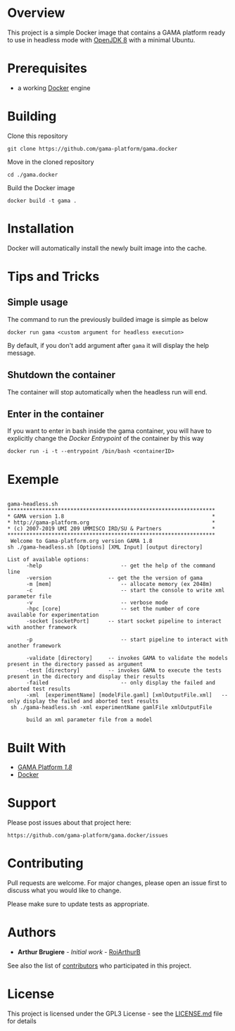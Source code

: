 # Overview
This project is a simple Docker image that contains a GAMA platform ready to use in headless mode with [OpenJDK 8](https://openjdk.java.net/) with a minimal Ubuntu.

# Prerequisites
* a working [Docker](http://docker.io) engine
<!-- * a working [Docker Compose](http://docker.io) installation -->

# Building
Clone this repository

```
git clone https://github.com/gama-platform/gama.docker
```

Move in the cloned repository

```
cd ./gama.docker
```

Build the Docker image

```
docker build -t gama .
```

# Installation
Docker will automatically install the newly built image into the cache.

# Tips and Tricks


## Simple usage

The command to run the previously builded image is simple as below

```
docker run gama <custom argument for headless execution>
```

By default, if you don't add argument after `gama` it will display the help message.

## Shutdown the container

The container will stop automatically when the headless run will end.

## Enter in the container

If you want to enter in bash inside the gama container, you will have to explicitly change the _Docker Entrypoint_ of the container by this way

```
docker run -i -t --entrypoint /bin/bash <containerID>
```

# Exemple

```

gama-headless.sh
******************************************************************
* GAMA version 1.8                                               *
* http://gama-platform.org                                       *
* (c) 2007-2019 UMI 209 UMMISCO IRD/SU & Partners                *
******************************************************************
 Welcome to Gama-platform.org version GAMA 1.8
sh ./gama-headless.sh [Options] [XML Input] [output directory]

List of available options:
      -help     				 	-- get the help of the command line
      -version     				-- get the the version of gama
      -m [mem]    					-- allocate memory (ex 2048m)
      -c        					-- start the console to write xml parameter file
      -v 							-- verbose mode
      -hpc [core] 					-- set the number of core available for experimentation
      -socket [socketPort] 		-- start socket pipeline to interact with another framework

      -p        					-- start pipeline to interact with another framework

      -validate [directory]    	-- invokes GAMA to validate the models present in the directory passed as argument
      -test [directory]		   	-- invokes GAMA to execute the tests present in the directory and display their results
      -failed		   				-- only display the failed and aborted test results
      -xml	[experimentName] [modelFile.gaml] [xmlOutputFile.xml]	-- only display the failed and aborted test results
 sh ./gama-headless.sh -xml experimentName gamlFile xmlOutputFile

      build an xml parameter file from a model
```

<!-- # Troubleshooting -->

# Built With

* [GAMA Platform _1.8_](https://gama-platform.github.io/)
* [Docker]()

# Support

Please post issues about that project here:  

    https://github.com/gama-platform/gama.docker/issues

# Contributing

Pull requests are welcome. For major changes, please open an issue first to discuss what you would like to change.

Please make sure to update tests as appropriate.

# Authors

* **Arthur Brugiere** - *Initial work* - [RoiArthurB](https://github.com/RoiArthurB)

See also the list of [contributors](https://github.com/gama-platform/gama.docker/contributors) who participated in this project.

# License

This project is licensed under the GPL3 License - see the [LICENSE.md](LICENSE.md) file for details

